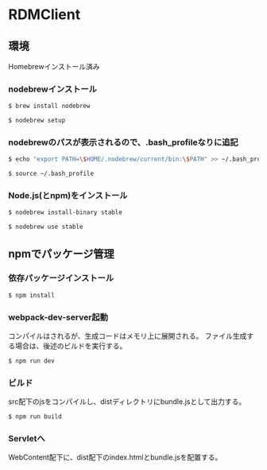 # RDMClient

## 環境
Homebrewインストール済み

### nodebrewインストール
```bash
$ brew install nodebrew

$ nodebrew setup
```

### nodebrewのパスが表示されるので、.bash_profileなりに追記
```bash
$ echo "export PATH=\$HOME/.nodebrew/current/bin:\$PATH" >> ~/.bash_profile

$ source ~/.bash_profile
```
### Node.js(とnpm)をインストール
```bash
$ nodebrew install-binary stable

$ nodebrew use stable
```

## npmでパッケージ管理

### 依存パッケージインストール

```bash
$ npm install
```

### webpack-dev-server起動
コンパイルはされるが、生成コードはメモリ上に展開される。
ファイル生成する場合は、後述のビルドを実行する。

```bash
$ npm run dev
```

### ビルド
src配下のjsをコンパイルし、distディレクトリにbundle.jsとして出力する。

```bash
$ npm run build
```

### Servletへ
WebContent配下に、dist配下のindex.htmlとbundle.jsを配置する。
